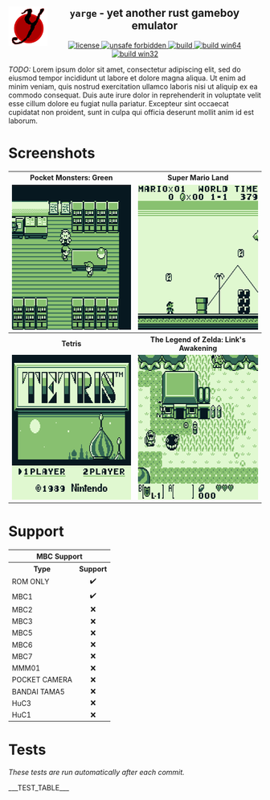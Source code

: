 <!--TITLE-->
<h2 align="center">
  <img alt="logo" src=".assets/yarge.svg" border="0" width="78" height="78" align="left">
  <code>yarge</code> - <b>y</b>et <b>a</b>nother <b>r</b>ust <b>g</b>ameboy <b>e</b>mulator<br>
</h2>
<!--BADGES-->
<div align="center">
  <a href="https://github.com/griffi-gh/yarge/blob/master/LICENSE">
    <img alt="license" src="https://shields.io/github/license/griffi-gh/yarge  " border="0">
  </a>
  <a href="https://github.com/rust-secure-code/safety-dance/">
    <img alt="unsafe forbidden" src="https://img.shields.io/badge/unsafe-forbidden-success.svg" border="0">
  </a>
  <a href="https://github.com/griffi-gh/yarge/actions">
    <img alt="build" src="https://shields.io/github/workflow/status/griffi-gh/yarge/Build" border="0">
  </a>
  <a href="https://nightly.link/griffi-gh/yarge/workflows/build/master/release-win64.zip">
    <img alt="build win64" src="https://img.shields.io/badge/build-win64-blue" border="0">
  </a>
  <a href="https://nightly.link/griffi-gh/yarge/workflows/build/master/release-lin64.zip">
    <img alt="build win32" src="https://img.shields.io/badge/build-lin64-blue" border="0">
  </a>
</div>
<p>
  <i>TODO:</i> Lorem ipsum dolor sit amet, consectetur adipiscing elit, sed do eiusmod tempor incididunt ut labore et dolore magna aliqua. Ut enim ad minim veniam, quis nostrud exercitation ullamco laboris nisi ut aliquip ex ea commodo consequat. Duis aute irure dolor in reprehenderit in voluptate velit esse cillum dolore eu fugiat nulla pariatur. Excepteur sint occaecat cupidatat non proident, sunt in culpa qui officia deserunt mollit anim id est laborum.
</p>
<h1>Screenshots</h1>
<p>
  <table>
    <tr>
      <th align="center">Pocket Monsters: Green</th>
      <th align="center">Super Mario Land</th>
    </tr>
    <tr>
      <td align="center">
        <img src=".assets/screenshots/poke_jp.gif" width="320" height="288">
      </td>
      <td align="center">
        <img src=".assets/screenshots/sml.gif" width="320" height="288">
      </td>
    </tr>
    <tr>
      <th align="center">Tetris</th>
      <th align="center">The Legend of Zelda: Link's Awakening</th>
    </tr>
    <tr>
      <td align="center">
        <img src=".assets/screenshots/tetris.png" width="320" height="288">
      </td>
      <td align="center">
        <img src=".assets/screenshots/zelda.png" width="320" height="288">
      </td>
    </tr>
  </table>
</p>
<h1>Support</h1>
<p>
  <table>
    <tr>
      <th align="center" colspan="2">MBC Support</th>
    </tr>
    <tr>
      <th align="center">Type</th>
      <th align="center">Support</th>
    </tr>
    <tr>
      <td>ROM ONLY</td>
      <td align="center">✔️</td>
    </tr>
    <tr>
      <td>MBC1</td>
      <td align="center">✔️</td>
    </tr>
    <tr>
      <td>MBC2</td>
      <td align="center">❌</td>
    </tr>
    <tr>
      <td>MBC3</td>
      <td align="center">❌</td>
    </tr>
    <tr>
      <td>MBC5</td>
      <td align="center">❌</td>
    </tr>
    <tr>
      <td>MBC6</td>
      <td align="center">❌</td>
    </tr>
    <tr>
      <td>MBC7</td>
      <td align="center">❌</td>
    </tr>
    <tr>
      <td>MMM01</td>
      <td align="center">❌</td>
    </tr>
    <tr>
      <td>POCKET CAMERA</td>
      <td align="center">❌</td>
    </tr>
    <tr>
      <td>BANDAI TAMA5</td>
      <td align="center">❌</td>
    </tr>
    <tr>
      <td>HuC3</td>
      <td align="center">❌</td>
    </tr>
    <tr>
      <td>HuC1</td>
      <td align="center">❌</td>
    </tr>
  </table>
</p>
<h1>Tests</h1>
<p><i>These tests are run automatically after each commit.</i></p>
<p>
  ___TEST_TABLE___
</p>

